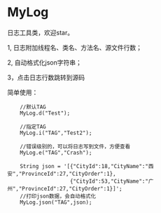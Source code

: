 # MyLog
日志工具类，欢迎star。  

1, 日志附加线程名、类名、方法名、源文件行数；  

2, 自动格式化json字符串；  

3，点击日志行数跳转到源码  



简单使用：  

        //默认TAG          
        MyLog.d("Test");       
        
        //指定TAG          
        MyLog.i("TAG","Test2");     
        
        //错误级别的，可以将日志写到文件，方便查看          
        MyLog.e("TAG","Crash");          

        String json = '[{"CityId":18,"CityName":"西安","ProvinceId":27,"CityOrder":1},
                        {"CityId":53,"CityName":"广州","ProvinceId":27,"CityOrder":1}]';                          
        //打印json数据，会自动格式化          
        MyLog.json("TAG",json);  
        
